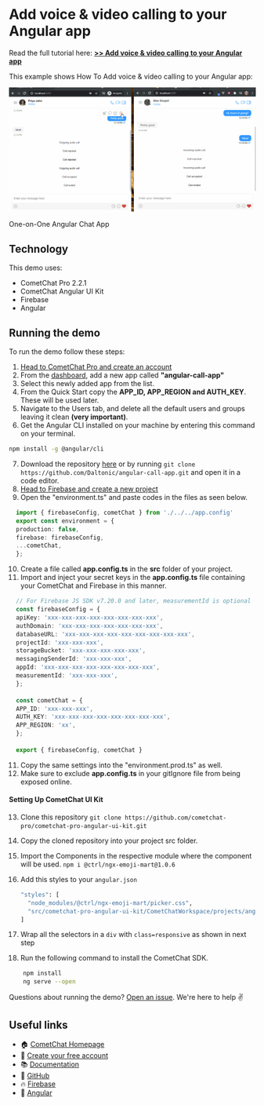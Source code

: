 # Add voice & video calling to your Angular app

Read the full tutorial here: [**>> Add voice & video calling to your Angular app**](https://www.cometchat.com/tutorials/#)

This example shows How To Add voice & video calling to your Angular app:

![One-on-One chat App](./screenshots/0.gif)
<figcaption>One-on-One Angular Chat App</figcaption>


## Technology
This demo uses:

* CometChat Pro 2.2.1
* CometChat Angular UI Kit
* Firebase
* Angular

## Running the demo

To run the demo follow these steps:

1. [Head to CometChat Pro and create an account](https://app.cometchat.com/signup)
2. From the [dashboard](https://app.cometchat.com/apps), add a new app called **"angular-call-app"**
3. Select this newly added app from the list.
4. From the Quick Start copy the **APP_ID, APP_REGION and AUTH_KEY**. These will be used later.
5. Navigate to the Users tab, and delete all the default users and groups leaving it clean **(very important)**.
6. Get the Angular CLI installed on your machine by entering this command on your terminal.
  ```sh
  npm install -g @angular/cli
  ```
7. Download the repository [here](https://github.com/Daltonic/angular-call-app/archive/master.zip) or by running `git clone https://github.com/Daltonic/angular-call-app.git` and open it in a code editor.
8. [Head to Firebase and create a new project](https://console.firebase.google.com)
9. Open the "environment.ts" and paste codes in the files as seen below.
  ```ts    
    import { firebaseConfig, cometChat } from './../../app.config'
    export const environment = {
    production: false,
    firebase: firebaseConfig,
    ...cometChat,
    };
  ```
10. Create a file called **app.config.ts** in the **src** folder of your project.
10. Import and inject your secret keys in the **app.config.ts** file containing your CometChat and Firebase in this manner.
  ```ts    
    // For Firebase JS SDK v7.20.0 and later, measurementId is optional
    const firebaseConfig = {
    apiKey: 'xxx-xxx-xxx-xxx-xxx-xxx-xxx-xxx',
    authDomain: 'xxx-xxx-xxx-xxx-xxx-xxx-xxx',
    databaseURL: 'xxx-xxx-xxx-xxx-xxx-xxx-xxx-xxx-xxx',
    projectId: 'xxx-xxx-xxx',
    storageBucket: 'xxx-xxx-xxx-xxx-xxx',
    messagingSenderId: 'xxx-xxx-xxx',
    appId: 'xxx-xxx-xxx-xxx-xxx-xxx-xxx-xxx',
    measurementId: 'xxx-xxx-xxx',
    };

    const cometChat = {
    APP_ID: 'xxx-xxx-xxx',
    AUTH_KEY: 'xxx-xxx-xxx-xxx-xxx-xxx-xxx-xxx',
    APP_REGION: 'xx',
    };

    export { firebaseConfig, cometChat }
  ```
11. Copy the same settings into the "environment.prod.ts" as well.
12. Make sure to exclude **app.config.ts** in your gitIgnore file from being exposed online.


#### Setting Up CometChat UI Kit
13. Clone this repository `git clone https://github.com/cometchat-pro/cometchat-pro-angular-ui-kit.git`
14. Copy the cloned repository into your project src folder.
15. Import the Components in the respective module where the component will be used. `npm i @ctrl/ngx-emoji-mart@1.0.6`
16. Add this styles to your `angular.json`
    
    ```sh
    "styles": [
      "node_modules/@ctrl/ngx-emoji-mart/picker.css",
      "src/cometchat-pro-angular-ui-kit/CometChatWorkspace/projects/angular-chat-ui-kit/src/css/styles.scss"
    ]
    ```

17. Wrap all the selectors in a `div` with `class=responsive` as shown in next step

18. Run the following command to install the CometChat SDK.

```sh
    npm install
    ng serve --open
```

Questions about running the demo? [Open an issue](https://github.com/Daltonic/angular-call-app/issues). We're here to help ✌️


## Useful links

- 🏠 [CometChat Homepage](https://app.cometchat.com/signup)
- 🚀 [Create your free account](https://app.cometchat.com/apps)
- 📚 [Documentation](https://prodocs.cometchat.com)
- 👾 [GitHub](https://www.github.com/cometchat-pro)
- 🔥 [Firebase](https://console.firebase.google.com)
- 🔷 [Angular](https://angular.io)
<!-- - ✨ [Live Demo](https://clone-6fd6f.web.app/) -->